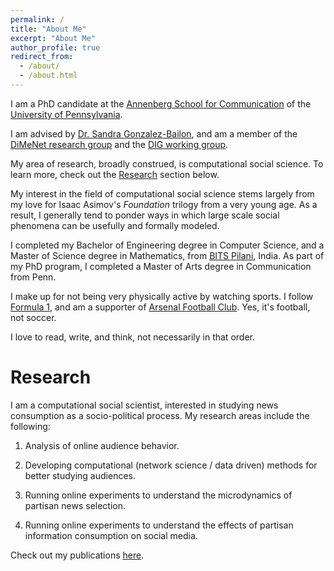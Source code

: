```yaml
---
permalink: /
title: "About Me"
excerpt: "About Me"
author_profile: true
redirect_from: 
  - /about/
  - /about.html
---
```


I am a PhD candidate at the [Annenberg School for Communication](https://www.asc.upenn.edu) of the [University of Pennsylvania](http://www.upenn.edu).

I am advised by [Dr. Sandra Gonzalez-Bailon](https://www.asc.upenn.edu/node/648), and am a member of the [DiMeNet research group](http://dimenet.asc.upenn.edu/") and the [DIG working group](https://www.asc.upenn.edu/research/working-groups/democracy-information-group).

My area of research, broadly construed, is computational social science. To learn more, check out the [Research](./research) section below.

My interest in the field of computational social science stems largely from my love for Isaac Asimov's *Foundation* trilogy from a very young age. As a result, I generally tend to ponder ways in which large scale social phenomena can be usefully and formally modeled.

I completed my Bachelor of Engineering degree in Computer Science, and a Master of Science degree in Mathematics, from [BITS Pilani]("https://www.bits-pilani.ac.in/"), India. As part of my PhD program, I completed a Master of Arts degree in Communication from Penn.

I make up for not being very physically active by watching sports. I follow  [Formula 1](http://formula1.com/), and am a supporter of [Arsenal Football Club](https://www.arsenal.com/). Yes, it's football, not soccer.

I love to read, write, and think, not necessarily in that order.

# Research

I am a computational social scientist, interested in studying news consumption as a socio-political process. My research areas include the following:

1. Analysis of online audience behavior.

2. Developing computational (network science / data driven) methods for better studying audiences.

3. Running online experiments to understand the microdynamics of partisan news selection.

4. Running online experiments to understand the effects of partisan information consumption on social media.

Check out my publications [here](./publications).
